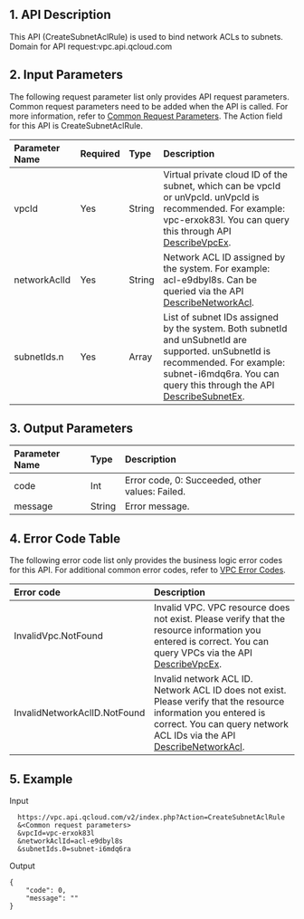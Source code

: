 ## 1. API Description

This API (CreateSubnetAclRule) is used to bind network ACLs to subnets.
Domain for API request:vpc.api.qcloud.com

## 2. Input Parameters

The following request parameter list only provides API request parameters. Common request parameters need to be added when the API is called. For more information, refer to [Common Request Parameters](https://intl.cloud.tencent.com/doc/api/372/4153). The Action field for this API is CreateSubnetAclRule.

| Parameter Name | Required | Type   | Description                                                  |
| :------------- | :------- | :----- | :----------------------------------------------------------- |
| vpcId          | Yes      | String | Virtual private cloud ID of the subnet, which can be vpcId or unVpcId. unVpcId is recommended. For example: vpc-erxok83l. You can query this through API [DescribeVpcEx](http://intl.cloud.tencent.com/doc/api/245/1372). |
| networkAclId   | Yes      | String | Network ACL ID assigned by the system. For example: acl-e9dbyl8s. Can be queried via the API [DescribeNetworkAcl](https://intl.cloud.tencent.com/doc/api/245/1441). |
| subnetIds.n    | Yes      | Array  | List of subnet IDs assigned by the system. Both subnetId and unSubnetId are supported. unSubnetId is recommended. For example: subnet-i6mdq6ra. You can query this through the API [DescribeSubnetEx](https://intl.cloud.tencent.com/document/api/215/1371). |

## 3. Output Parameters

| Parameter Name | Type   | Description                                     |
| :------------- | :----- | :---------------------------------------------- |
| code           | Int    | Error code, 0: Succeeded, other values: Failed. |
| message        | String | Error message.                                  |

## 4. Error Code Table

The following error code list only provides the business logic error codes for this API. For additional common error codes, refer to [VPC Error Codes](https://intl.cloud.tencent.com/doc/api/245/4924).

| Error code                   | Description                                                  |
| :--------------------------- | :----------------------------------------------------------- |
| InvalidVpc.NotFound          | Invalid VPC. VPC resource does not exist. Please verify that the resource information you entered is correct. You can query VPCs via the API [DescribeVpcEx](https://intl.cloud.tencent.com/document/api/215/1372). |
| InvalidNetworkAclID.NotFound | Invalid network ACL ID. Network ACL ID does not exist. Please verify that the resource information you entered is correct. You can query network ACL IDs via the API [DescribeNetworkAcl](https://intl.cloud.tencent.com/document/api/215/1441). |

## 5. Example

Input

```
  https://vpc.api.qcloud.com/v2/index.php?Action=CreateSubnetAclRule
  &<Common request parameters>
  &vpcId=vpc-erxok83l
  &networkAclId=acl-e9dbyl8s
  &subnetIds.0=subnet-i6mdq6ra
```

Output

```
{
    "code": 0,
    "message": ""
}
```
